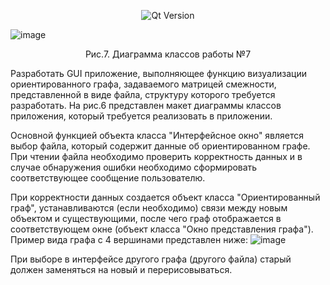 <p align = "center">
  <img src = "https://img.shields.io/badge/Qt_Creator-5.0.2-41CD52?style=plastic&logo=Qt&labelColor=black" alt = "Qt Version">
</p>

![image](https://github.com/suzzerain/OOP_Labs/assets/101402419/27c608fe-8813-45ed-9dc7-189c55d1b7c4)

<p align = "center"> Рис.7. Диаграмма классов работы №7 </p>

Разработать GUI приложение, выполняющее функцию визуализации ориентированного графа, задаваемого матрицей смежности, представленной в виде файла, структуру которого требуется разработать. На рис.6 представлен макет диаграммы классов приложения, который требуется реализовать в приложении.

Основной функцией объекта класса "Интерфейсное окно" является выбор файла, который содержит данные об ориентированном графе. При чтении файла необходимо проверить корректность данных и в случае обнаружения ошибки необходимо сформировать соответствующее сообщение пользователю.

При корректности данных создается объект класса "Ориентированный граф", устанавливаются (если необходимо) связи между новым объектом и существующими, после чего граф отображается в соответствующем окне (объект класса "Окно представления графа"). Пример вида графа с 4 вершинами представлен ниже:
![image](https://github.com/suzzerain/OOP_Labs/assets/101402419/3bd7c32a-a8d2-4eed-8c12-02b008da463e)

При выборе в интерфейсе другого графа (другого файла) старый должен заменяться на новый и перерисовываться.
